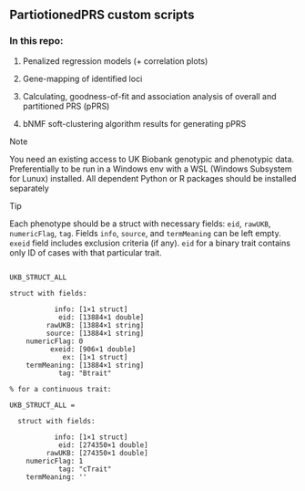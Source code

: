 ## PartiotionedPRS custom scripts

### In this repo:
1. Penalized regression models (+ correlation plots)

2. Gene-mapping of identified loci

3. Calculating, goodness-of-fit and association analysis of overall and partitioned PRS (pPRS)

4. bNMF soft-clustering algorithm results for generating pPRS

> [!NOTE]
> You need an existing access to UK Biobank genotypic and phenotypic data.
> Preferentially to be run in a Windows env with a WSL (Windows Subsystem for Lunux) installed.
> All dependent Python or R packages should be installed separately

> [!TIP]
> Each phenotype should be a struct with necessary fields: `eid`, `rawUKB`, `numericFlag`, `tag`. Fields `info`, `source`, and `termMeaning` can be left empty. `exeid` field includes exclusion criteria (if any). `eid` for a binary trait contains only ID of cases with that particular trait.
```

UKB_STRUCT_ALL

struct with fields:

           info: [1×1 struct]
            eid: [13884×1 double]
         rawUKB: [13884×1 string]
         source: [13884×1 string]
    numericFlag: 0
          exeid: [906×1 double]
             ex: [1×1 struct]
    termMeaning: [13884×1 string]
            tag: "Btrait"

% for a continuous trait:

UKB_STRUCT_ALL = 

  struct with fields:

           info: [1×1 struct]
            eid: [274350×1 double]
         rawUKB: [274350×1 double]
    numericFlag: 1
            tag: "cTrait"
    termMeaning: ''

```



